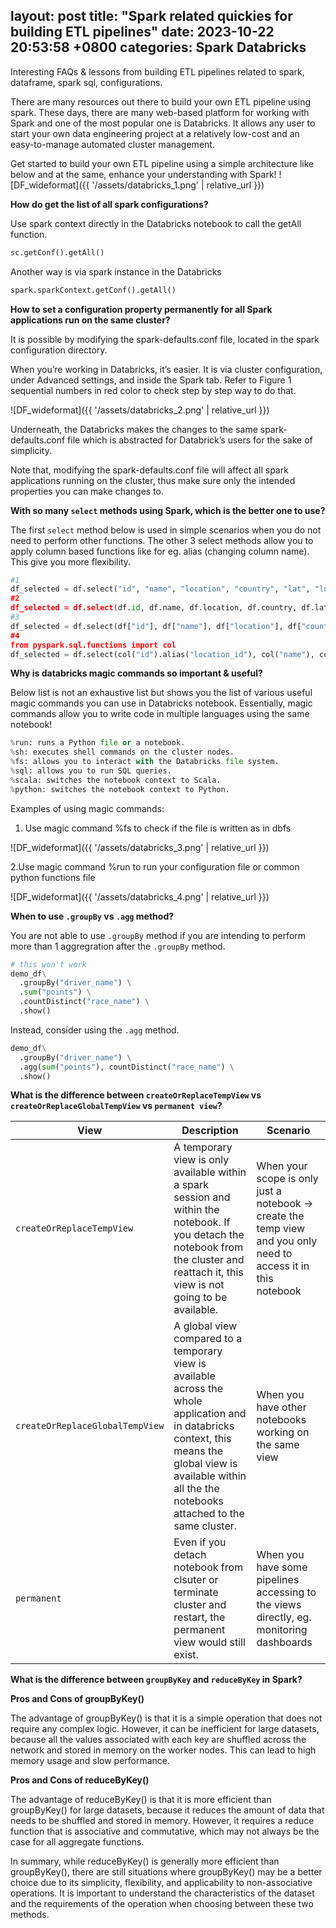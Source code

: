 layout: post
title:  "Spark related quickies for building ETL pipelines"
date:   2023-10-22 20:53:58 +0800
categories: Spark Databricks
---

Interesting FAQs & lessons from building ETL pipelines related to spark, dataframe, spark sql, configurations.

There are many resources out there to build your own ETL pipeline using spark. These days, there are many web-based platform for working with Spark and one of the most popular one is Databricks. It allows any user to start your own data engineering project at a relatively low-cost and an easy-to-manage automated cluster management.

Get started to build your own ETL pipeline using a simple architecture like below and at the same, enhance your understanding with Spark!
![DF_wideformat]({{ '/assets/databricks_1.png' | relative_url }}) 

**How do get the list of all spark configurations?**

Use spark context directly in the Databricks notebook to call the getAll function.
```python
sc.getConf().getAll()
```
Another way is via spark instance in the Databricks
```python
spark.sparkContext.getConf().getAll()
```
**How to set a configuration property permanently for all Spark applications run on the same cluster?**

It is possible by modifying the spark-defaults.conf file, located in the spark configuration directory.

When you’re working in Databricks, it’s easier. It is via cluster configuration, under Advanced settings, and inside the Spark tab. 
Refer to Figure 1 sequential numbers in red color to check step by step way to do that.

![DF_wideformat]({{ '/assets/databricks_2.png' | relative_url }}) 

Underneath, the Databricks makes the changes to the same spark-defaults.conf file which is abstracted for Databrick’s users for the sake of 
simplicity.

Note that, modifying the spark-defaults.conf file will affect all spark applications running on the cluster, thus make sure only the intended properties you can make changes to.

**With so many `select` methods using Spark, which is the better one to use?**

The first `select` method below is used in simple scenarios when you do not need to perform other functions. The other 3 select methods allow you to apply column based functions like for eg. alias (changing column name). This give you more flexibility.

```python
#1
df_selected = df.select("id", "name", "location", "country", "lat", "lng", "alt)
#2
df_selected = df.select(df.id, df.name, df.location, df.country, df.lat, df.lng, df.alt)
#3
df_selected = df.select(df["id"], df["name"], df["location"], df["country"], df["lat"], df["lng"], df["alt])
#4
from pyspark.sql.functions import col
df_selected = df.select(col("id").alias("location_id"), col("name"), col("location"), col("country"), col("lat"), col("lng"), col("alt))
```

**Why is databricks magic commands so important & useful?**

Below list is not an exhaustive list but shows you the list of various useful magic commands you can use in Databricks notebook. Essentially, magic commands allow you to write code in multiple languages using the same notebook!
```python
%run: runs a Python file or a notebook.
%sh: executes shell commands on the cluster nodes.
%fs: allows you to interact with the Databricks file system.
%sql: allows you to run SQL queries.
%scala: switches the notebook context to Scala.
%python: switches the notebook context to Python.
```
Examples of using magic commands:

1. Use magic command %fs to check if the file is written as in dbfs

![DF_wideformat]({{ '/assets/databricks_3.png' | relative_url }})

2.Use magic command %run to run your configuration file or common python functions file

![DF_wideformat]({{ '/assets/databricks_4.png' | relative_url }})

**When to use `.groupBy` vs `.agg` method?**

You are not able to use `.groupBy` method if you are intending to perform more than 1 aggregration after the `.groupBy` method.
```python
# this won't work
demo_df\
  .groupBy("driver_name") \
  .sum("points") \
  .countDistinct("race_name") \
  .show()
```
Instead, consider using the `.agg` method.
```python
demo_df\
  .groupBy("driver_name") \
  .agg(sum("points"), countDistinct("race_name") \
  .show()
```

**What is the difference between `createOrReplaceTempView` vs `createOrReplaceGlobalTempView` vs `permanent view`?**

| View         | Description                | Scenario                |
| --------------- | ---------------- | ---------------- | 
| `createOrReplaceTempView` | A temporary view is only available within a spark session and within the notebook. If you detach the notebook from the cluster and reattach it, this view is not going to be available. | When your scope is only just a notebook → create the temp view and you only need to access it in this notebook|
| `createOrReplaceGlobalTempView` | A global view compared to a temporary view is available across the whole application and in databricks context, this means the global view is available within all the the notebooks attached to the same cluster.| When you have other notebooks working on the same view|
| `permanent` | Even if you detach notebook from clsuter or terminate cluster and restart, the permanent view would still exist. | When you have some pipelines accessing to the views directly, eg. monitoring dashboards|

**What is the difference between `groupByKey` and `reduceByKey` in Spark?**

**Pros and Cons of groupByKey()**

The advantage of groupByKey() is that it is a simple operation that does not require any complex logic. However, it can be inefficient for large datasets, because all the values associated with each key are shuffled across the network and stored in memory on the worker nodes. This can lead to high memory usage and slow performance.

**Pros and Cons of reduceByKey()**

The advantage of reduceByKey() is that it is more efficient than groupByKey() for large datasets, because it reduces the amount of data that needs to be shuffled and stored in memory. However, it requires a reduce function that is associative and commutative, which may not always be the case for all aggregate functions.

In summary, while reduceByKey() is generally more efficient than groupByKey(), there are still situations where groupByKey() may be a better choice due to its simplicity, flexibility, and applicability to non-associative operations. It is important to understand the characteristics of the dataset and the requirements of the operation when choosing between these two methods.
